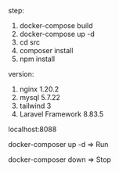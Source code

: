 step:
1. docker-compose build
2. docker-compose up -d
3. cd src
4. composer install
5. npm install

version:
1. nginx 1.20.2
2. mysql 5.7.22
3. tailwind 3
4. Laravel Framework 8.83.5

localhost:8088

docker-composer up -d => Run

docker-composer down => Stop
